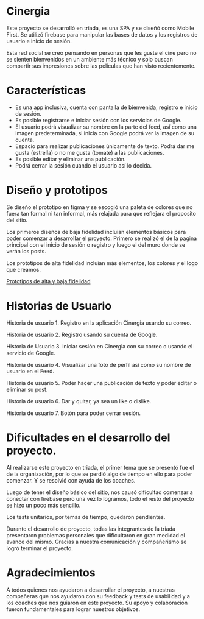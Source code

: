 # Cinergia
Este proyecto se desarrolló en triada, es una SPA y se diseñó como Mobile First. Se utilizó firebase para manipular las bases de datos y los registros de usuario e inicio de sesión.

Esta red social se creó pensando en personas que les guste el cine pero no se sienten bienvenidos en un ambiente más técnico y solo buscan compartir sus impresiones sobre las peliculas que han visto recientemente.

# Características
* Es una app inclusiva, cuenta con pantalla de bienvenida, registro e inicio de sesión.
* Es posible registrarse e iniciar sesión con los servicios de Google. 
* El usuario podrá visualizar su nombre en la parte del feed, así como una imagen predeterminada, si inicia con Google podrá ver la imagen de su cuenta.
* Espacio para realizar publicaciones únicamente de texto. Podrá dar me gusta (estrella) o no me gusta (tomate) a las publicaciones.
* Es posible editar y eliminar una publicación.
* Podrá cerrar la sesión cuando el usuario así lo decida.

# Diseño y prototipos

Se diseño el prototipo en figma y se escogió una paleta de colores que no fuera tan formal ni tan informal, más relajada para que reflejara el proposito del sitio.

Los primeros diseños de baja fidelidad incluian elementos básicos para poder comenzar a desarrollar el proyecto. Primero se realizó el de la pagina principal con el inicio de sesión o registro y luego el del muro donde se verán los posts.

Los prototipos de alta fidelidad incluian más elementos, los colores y el logo que creamos.

[Prototipos de alta y baja fidelidad](https://www.figma.com/file/UweL3fQFBge8phfYFujafz/Prototipo-Social-Network?type=design&node-id=0-1&t=UNRcVwAOyQEiyoaZ-0)

# Historias de Usuario

Historia de usuario 1.
Registro en la aplicación Cinergia usando su correo.

Historia de usuario 2.
Registro usando su cuenta de Google.

Historia de Usuario 3.
Iniciar sesión en Cinergia con su correo o usando el servicio de Google.

Historia de usuario 4.
Visualizar una foto de perfil así como su nombre de usuario en el Feed.

Historia de usuario 5.
Poder hacer una publicación de texto y poder editar o eliminar su post.

Historia de usuario 6.
Dar y quitar, ya sea un like o dislike.

Historia de usuario 7.
Botón para poder cerrar sesión.

# Dificultades en el desarrollo del proyecto.

Al realizarse este proyecto en triada, el primer tema que se presentó fue el de la organización, por lo que se perdió algo de tiempo en ello para poder comenzar. Y se resolvió con ayuda de los coaches.

Luego de tener el diseño básico del sitio, nos causó dificultad comenzar a conectar con firebase pero una vez lo logramos, todo el resto del proyecto se hizo un poco más sencillo.

Los tests unitarios, por temas de tiempo, quedaron pendientes. 

Durante el desarrollo de proyecto, todas las integrantes de la triada presentaron problemas personales que dificultaron en gran medidad el avance del mismo. Gracias a nuestra comunicación y compañerismo se logró terminar el proyecto.

# Agradecimientos

A todos quienes nos ayudaron a desarrollar el proyecto, a nuestras compañeras que nos ayudaron con su feedback y tests de usabilidad y a los coaches que nos guiaron en este proyecto. Su apoyo y colaboración fueron fundamentales para lograr nuestros objetivos.

